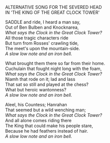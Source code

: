 ALTERNATIVE SONG FOR THE SEVERED HEAD  
IN 'THE KING OF THE GREAT CLOCK TOWER'  
  
SADDLE and ride, I heard a man say,  
Out of Ben Bulben and Knocknarea,  
*What says the Clock in the Great Clock Tower?*  
All those tragic characters ride  
But turn from Rosses' crawling tide,  
The meet's upon the mountain-side.  
*A slow low note and an iron bell.*  
  
What brought them there so far from their home.  
Cuchulain that fought night long with the foam,  
*What says the Clock in the Great Clock Tower?*  
Niamh that rode on it; lad and lass  
That sat so still and played at the chess?  
What but heroic wantonness?  
*A slow low note and an iron bell.*  
  
Aleel, his Countess; Hanrahan  
That seemed but a wild wenching man;  
*What says the Clock in the Great Clock Tower?*  
And all alone comes riding there  
The King that could make his people stare,  
Because he had feathers instead of hair.  
*A slow low note and an iron bell.*  
